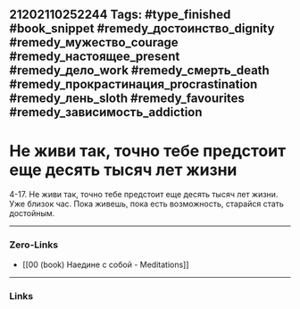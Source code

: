 21202110252244
Tags: #type_finished #book_snippet #remedy_достоинство_dignity #remedy_мужество_courage #remedy_настоящее_present #remedy_дело_work #remedy_смерть_death #remedy_прокрастинация_procrastination #remedy_лень_sloth #remedy_favourites #remedy_зависимость_addiction
---
# Не живи так, точно тебе предстоит еще десять тысяч лет жизни

 4-17. Не живи так, точно тебе предстоит еще десять тысяч лет жизни. Уже близок час. Пока живешь, пока есть возможность, старайся стать достойным. 

---
### Zero-Links
- [[00 (book) Наедине с собой - Meditations]]
---
### Links
